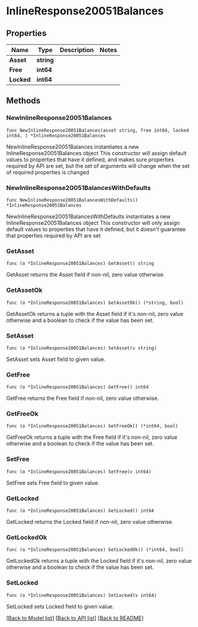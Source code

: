 # InlineResponse20051Balances

## Properties

Name | Type | Description | Notes
------------ | ------------- | ------------- | -------------
**Asset** | **string** |  | 
**Free** | **int64** |  | 
**Locked** | **int64** |  | 

## Methods

### NewInlineResponse20051Balances

`func NewInlineResponse20051Balances(asset string, free int64, locked int64, ) *InlineResponse20051Balances`

NewInlineResponse20051Balances instantiates a new InlineResponse20051Balances object
This constructor will assign default values to properties that have it defined,
and makes sure properties required by API are set, but the set of arguments
will change when the set of required properties is changed

### NewInlineResponse20051BalancesWithDefaults

`func NewInlineResponse20051BalancesWithDefaults() *InlineResponse20051Balances`

NewInlineResponse20051BalancesWithDefaults instantiates a new InlineResponse20051Balances object
This constructor will only assign default values to properties that have it defined,
but it doesn't guarantee that properties required by API are set

### GetAsset

`func (o *InlineResponse20051Balances) GetAsset() string`

GetAsset returns the Asset field if non-nil, zero value otherwise.

### GetAssetOk

`func (o *InlineResponse20051Balances) GetAssetOk() (*string, bool)`

GetAssetOk returns a tuple with the Asset field if it's non-nil, zero value otherwise
and a boolean to check if the value has been set.

### SetAsset

`func (o *InlineResponse20051Balances) SetAsset(v string)`

SetAsset sets Asset field to given value.


### GetFree

`func (o *InlineResponse20051Balances) GetFree() int64`

GetFree returns the Free field if non-nil, zero value otherwise.

### GetFreeOk

`func (o *InlineResponse20051Balances) GetFreeOk() (*int64, bool)`

GetFreeOk returns a tuple with the Free field if it's non-nil, zero value otherwise
and a boolean to check if the value has been set.

### SetFree

`func (o *InlineResponse20051Balances) SetFree(v int64)`

SetFree sets Free field to given value.


### GetLocked

`func (o *InlineResponse20051Balances) GetLocked() int64`

GetLocked returns the Locked field if non-nil, zero value otherwise.

### GetLockedOk

`func (o *InlineResponse20051Balances) GetLockedOk() (*int64, bool)`

GetLockedOk returns a tuple with the Locked field if it's non-nil, zero value otherwise
and a boolean to check if the value has been set.

### SetLocked

`func (o *InlineResponse20051Balances) SetLocked(v int64)`

SetLocked sets Locked field to given value.



[[Back to Model list]](../README.md#documentation-for-models) [[Back to API list]](../README.md#documentation-for-api-endpoints) [[Back to README]](../README.md)


